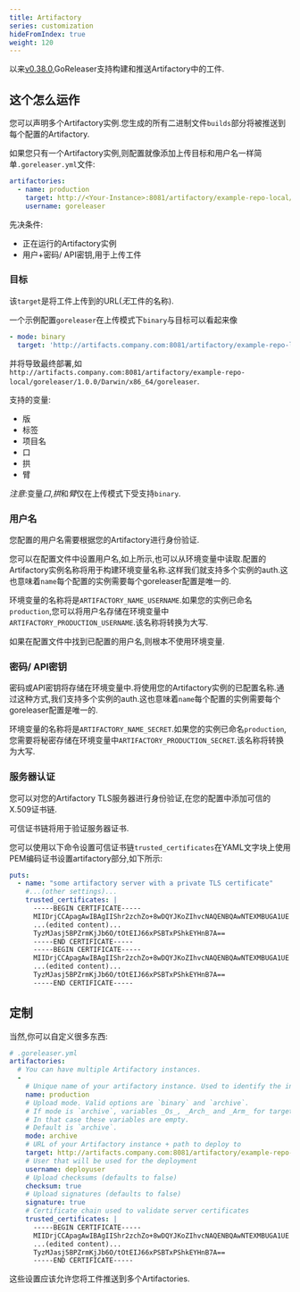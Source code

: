 ```yaml
---
title: Artifactory
series: customization
hideFromIndex: true
weight: 120
---
```

以来[v0.38.0](https://github.com/goreleaser/goreleaser/releases/tag/v0.38.0),GoReleaser支持构建和推送Artifactory中的工件.

## 这个怎么运作

您可以声明多个Artifactory实例.您生成的所有二进制文件`builds`部分将被推送到每个配置的Artifactory.

如果您只有一个Artifactory实例,则配置就像添加上传目标和用户名一样简单`.goreleaser.yml`文件:

```yaml
artifactories:
  - name: production
    target: http://<Your-Instance>:8081/artifactory/example-repo-local/{{ .ProjectName }}/{{ .Version }}/
    username: goreleaser
```

先决条件:

-   正在运行的Artifactory实例
-   用户+密码/ API密钥,用于上传工件

### 目标

该`target`是将工件上传到的URL(*无*工件的名称).

一个示例配置`goreleaser`在上传模式下`binary`与目标可以看起来像

```yaml
- mode: binary
  target: 'http://artifacts.company.com:8081/artifactory/example-repo-local/{{ .ProjectName }}/{{ .Version }}/{{ .Os }}/{{ .Arch }}{{ if .Arm }}{{ .Arm }}{{ end }}'
```

并将导致最终部署,如`http://artifacts.company.com:8081/artifactory/example-repo-local/goreleaser/1.0.0/Darwin/x86_64/goreleaser`.

支持的变量:

-   版
-   标签
-   项目名
-   口
-   拱
-   臂

*注意*:变量*口*,*拱*和*臂*仅在上传模式下受支持`binary`.

### 用户名

您配置的用户名需要根据您的Artifactory进行身份验证.

您可以在配置文件中设置用户名,如上所示,也可以从环境变量中读取.配置的Artifactory实例名称将用于构建环境变量名称.这样我们就支持多个实例的auth.这也意味着`name`每个配置的实例需要每个goreleaser配置是唯一的.

环境变量的名称将是`ARTIFACTORY_NAME_USERNAME`.如果您的实例已命名`production`,您可以将用户名存储在环境变量中`ARTIFACTORY_PRODUCTION_USERNAME`.该名称将转换为大写.

如果在配置文件中找到已配置的用户名,则根本不使用环境变量.

### 密码/ API密钥

密码或API密钥将存储在环境变量中.将使用您的Artifactory实例的已配置名称.通过这种方式,我们支持多个实例的auth.这也意味着`name`每个配置的实例需要每个goreleaser配置是唯一的.

环境变量的名称将是`ARTIFACTORY_NAME_SECRET`.如果您的实例已命名`production`,您需要将秘密存储在环境变量中`ARTIFACTORY_PRODUCTION_SECRET`.该名称将转换为大写.

### 服务器认证

您可以对您的Artifactory TLS服务器进行身份验证,在您的配置中添加可信的X.509证书链.

可信证书链将用于验证服务器证书.

您可以使用以下命令设置可信证书链`trusted_certificates`在YAML文字块上使用PEM编码证书设置artifactory部分,如下所示:

```yaml
puts:
  - name: "some artifactory server with a private TLS certificate"
    #...(other settings)...
    trusted_certificates: |
      -----BEGIN CERTIFICATE-----
      MIIDrjCCApagAwIBAgIIShr2zchZo+8wDQYJKoZIhvcNAQENBQAwNTEXMBUGA1UE
      ...(edited content)...
      TyzMJasj5BPZrmKjJb6O/tOtEIJ66xPSBTxPShkEYHnB7A==
      -----END CERTIFICATE-----
      -----BEGIN CERTIFICATE-----
      MIIDrjCCApagAwIBAgIIShr2zchZo+8wDQYJKoZIhvcNAQENBQAwNTEXMBUGA1UE
      ...(edited content)...
      TyzMJasj5BPZrmKjJb6O/tOtEIJ66xPSBTxPShkEYHnB7A==
      -----END CERTIFICATE-----
```

## 定制

当然,你可以自定义很多东西:

```yaml
# .goreleaser.yml
artifactories:
  # You can have multiple Artifactory instances.
  -
    # Unique name of your artifactory instance. Used to identify the instance
    name: production
    # Upload mode. Valid options are `binary` and `archive`.
    # If mode is `archive`, variables _Os_, _Arch_ and _Arm_ for target name are not supported.
    # In that case these variables are empty.
    # Default is `archive`.
    mode: archive
    # URL of your Artifactory instance + path to deploy to
    target: http://artifacts.company.com:8081/artifactory/example-repo-local/{{ .ProjectName }}/{{ .Version }}/
    # User that will be used for the deployment
    username: deployuser
    # Upload checksums (defaults to false)
    checksum: true
    # Upload signatures (defaults to false)
    signature: true
    # Certificate chain used to validate server certificates
    trusted_certificates: |
      -----BEGIN CERTIFICATE-----
      MIIDrjCCApagAwIBAgIIShr2zchZo+8wDQYJKoZIhvcNAQENBQAwNTEXMBUGA1UE
      ...(edited content)...
      TyzMJasj5BPZrmKjJb6O/tOtEIJ66xPSBTxPShkEYHnB7A==
      -----END CERTIFICATE-----
```

这些设置应该允许您将工件推送到多个Artifactories.

